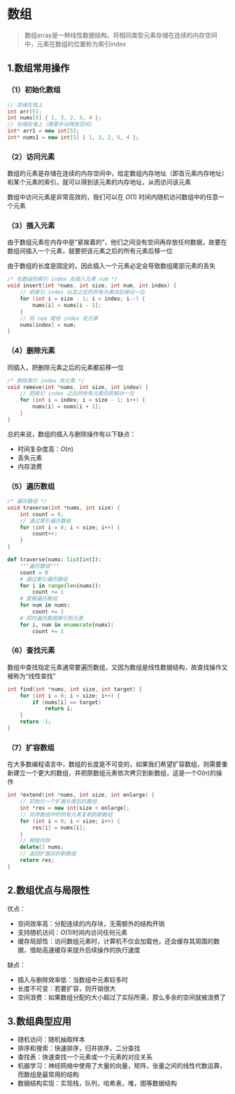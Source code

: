 # 数组

> 数组array是一种线性数据结构，将相同类型元素存储在连续的内存空间中，元素在数组的位置称为索引index



## 1.数组常用操作

### （1）初始化数组

```cpp
// 存储在栈上
int arr[5];
int nums[5] { 1, 3, 2, 5, 4 };
// 存储在堆上（需要手动释放空间）
int* arr1 = new int[5];
int* nums1 = new int[5] { 1, 3, 2, 5, 4 };
```



### （2）访问元素

数组的元素是存储在连续的内存空间中，给定数组内存地址（即首元素内存地址）和某个元素的索引，就可以得到该元素的内存地址，从而访问该元素

数组中访问元素是非常高效的，我们可以在 $O(1)$ 时间内随机访问数组中的任意一个元素



### （3）插入元素

由于数组元素在内存中是“紧挨着的”，他们之间没有空间再存放任何数据，故要在数组间插入一个元素，就要把该元素之后的所有元素后移一位

由于数组的长度是固定的，因此插入一个元素必定会导致数组尾部元素的丢失

```cpp
/* 在数组的索引 index 处插入元素 num */
void insert(int *nums, int size, int num, int index) {
    // 把索引 index 以及之后的所有元素向后移动一位
    for (int i = size - 1; i > index; i--) {
        nums[i] = nums[i - 1];
    }
    // 将 num 赋给 index 处元素
    nums[index] = num;
}
```



### （4）删除元素

同插入，把删除元素之后的元素都前移一位

```cpp
/* 删除索引 index 处元素 */
void remove(int *nums, int size, int index) {
    // 把索引 index 之后的所有元素向前移动一位
    for (int i = index; i < size - 1; i++) {
        nums[i] = nums[i + 1];
    }
}
```

总的来说，数组的插入与删除操作有以下缺点：

* 时间复杂度高：$O(n)$
* 丢失元素
* 内存浪费



### （5）遍历数组

```cpp
/* 遍历数组 */
void traverse(int *nums, int size) {
    int count = 0;
    // 通过索引遍历数组
    for (int i = 0; i < size; i++) {
        count++;
    }
}
```

```py
def traverse(nums: list[int]):
    """遍历数组"""
    count = 0
    # 通过索引遍历数组
    for i in range(len(nums)):
        count += 1
    # 直接遍历数组
    for num in nums:
        count += 1
    # 同时遍历数据索引和元素
    for i, num in enumerate(nums):
        count += 1
```



### （6）查找元素

数组中查找指定元素通常要遍历数组，又因为数组是线性数据结构，故查找操作又被称为“线性查找”

```cpp
int find(int *nums, int size, int target) {
    for (int i = 0; i < size; i++) {
        if (nums[i] == target)
            return i;
    }
    return -1;
}
```



### （7）扩容数组

在大多数编程语言中，数组的长度是不可变的，如果我们希望扩容数组，则需要重新建立一个更大的数组，并把原数组元素依次拷贝到新数组，这是一个O(n)的操作

```cpp
int *extend(int *nums, int size, int enlarge) {
    // 初始化一个扩展长度后的数组
    int *res = new int[size + enlarge];
    // 将原数组中的所有元素复制到新数组
    for (int i = 0; i < size; i++) {
        res[i] = nums[i];
    }
    // 释放内存
    delete[] nums;
    // 返回扩展后的新数组
    return res;
}
```



## 2.数组优点与局限性

优点：

* 空间效率高：分配连续的内存块，无需额外的结构开销
* 支持随机访问：$O(1)$时间内访问任何元素
* 缓存局部性：访问数组元素时，计算机不仅会加载他，还会缓存其周围的数据，借助高速缓存来提升后续操作的执行速度

缺点：

* 插入与删除效率低：当数组中元素较多时
* 长度不可变：若要扩容，则开销很大
* 空间浪费：如果数组分配的大小超过了实际所需，那么多余的空间就被浪费了



## 3.数组典型应用

* 随机访问：随机抽取样本
* 排序和搜索：快速排序，归并排序，二分查找
* 查找表：快速查找一个元素或一个元素的对应关系
* 机器学习：神经网络中使用了大量的向量，矩阵，张量之间的线性代数运算，而数组是最常用的结构
* 数据结构实现：实现栈，队列，哈希表，堆，图等数据结构